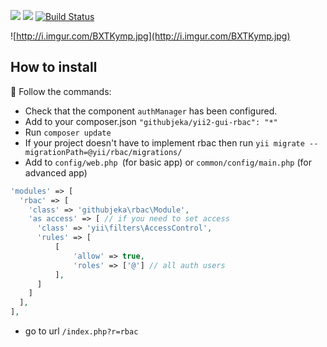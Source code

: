 [![](https://img.shields.io/badge/see-DEMO-green.svg?style=flat)](https://basic-rbac-githubjeka.c9.io/basic/web/index.php?r=rbac)
[![](https://img.shields.io/badge/to_yii2_issue-42-blue.svg?style=flat)](https://github.com/yiisoft/yii2/issues/42 )
[![Build Status](https://travis-ci.org/githubjeka/gui-rbac-yii2.svg)](https://travis-ci.org/githubjeka/gui-rbac-yii2)

![http://i.imgur.com/BXTKymp.jpg](http://i.imgur.com/BXTKymp.jpg)

## How to install

:baby_chick: Follow the commands: 
- Check that the component `authManager` has been configured.
- Add to your composer.json `"githubjeka/yii2-gui-rbac": "*"`
- Run `composer update`
- If your project doesn't have to implement rbac then run `yii migrate --migrationPath=@yii/rbac/migrations/` 
- Add to `config/web.php `(for basic app) or `common/config/main.php` (for advanced app)
```php
'modules' => [
  'rbac' => [
    'class' => 'githubjeka\rbac\Module',
    'as access' => [ // if you need to set access
      'class' => 'yii\filters\AccessControl',
      'rules' => [
          [
              'allow' => true,
              'roles' => ['@'] // all auth users 
          ],
      ]
    ]
  ],
],
```
- go to url `/index.php?r=rbac`